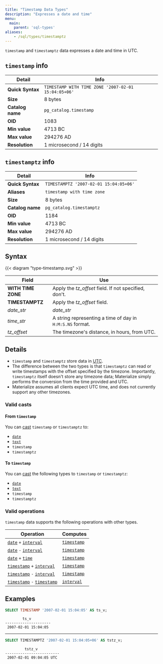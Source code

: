 ```yaml
---
title: "Timestamp Data Types"
description: "Expresses a date and time"
menu:
  main:
    parent: 'sql-types'
aliases:
    - /sql/types/timestamptz
---
```


`timestamp` and `timestamptz` data expresses a date and time in
UTC.

## `timestamp` info

Detail | Info
-------|------
**Quick Syntax** | `TIMESTAMP WITH TIME ZONE '2007-02-01 15:04:05+06'`
**Size** | 8 bytes
**Catalog name** | `pg_catalog.timestamp`
**OID** | 1083
**Min value** | 4713 BC
**Max value** | 294276 AD
**Resolution** | 1 microsecond / 14 digits

## `timestamptz` info

Detail | Info
-------|------
**Quick Syntax** | `TIMESTAMPTZ '2007-02-01 15:04:05+06'`
**Aliases** | `timestamp with time zone`
**Size** | 8 bytes
**Catalog name** | `pg_catalog.timestamptz`
**OID** | 1184
**Min value** | 4713 BC
**Max value** | 294276 AD
**Resolution** | 1 microsecond / 14 digits

## Syntax

{{< diagram "type-timestamp.svg" >}}

Field | Use
------|-----
**WITH TIME ZONE** | Apply the _tz&lowbar;offset_ field. If not specified, don't.
**TIMESTAMPTZ** | Apply the _tz&lowbar;offset_ field.
_date&lowbar;str_ | _date&lowbar;str_ | A string representing a date in `Y-M-D`, `Y M-D`, `Y M D` or `YMD` format.
_time&lowbar;str_ | A string representing a time of day in `H:M:S.NS` format.
_tz&lowbar;offset_ | The timezone's distance, in hours, from UTC.

## Details

- `timestamp` and `timestamptz` store data in
  [UTC](https://en.wikipedia.org/wiki/Coordinated_Universal_Time).
- The difference between the two types is that `timestamptz` can read or write
  timestamps with the offset specified by the timezone. Importantly,
  `timestamptz` itself doesn't store any timezone data; Materialize simply
  performs the conversion from the time provided and UTC.
- Materialize assumes all clients expect UTC time, and does not currently
  support any other timezones.

### Valid casts

#### From `timestamp`

You can [cast](../../functions/cast) `timestamp` or `timestamptz` to:

- [`date`](../date)
- [`text`](../text)
- `timestamp`
- `timestamptz`

#### To `timestamp`

You can [cast](../../functions/cast) the following types to `timestamp` or
`timestamptz`:

- [`date`](../date)
- [`text`](../text)
- `timestamp`
- `timestamptz`

### Valid operations

`timestamp` data supports the following operations with other types.

Operation | Computes
----------|------------
[`date`](../date) `+` [`interval`](../interval) | [`timestamp`](../timestamp)
[`date`](../date) `-` [`interval`](../interval) | [`timestamp`](../timestamp)
[`date`](../date) `+` [`time`](../time) | [`timestamp`](../timestamp)
[`timestamp`](../timestamp) `+` [`interval`](../interval) | [`timestamp`](../timestamp)
[`timestamp`](../timestamp) `-` [`interval`](../interval) | [`timestamp`](../timestamp)
[`timestamp`](../timestamp) `-` [`timestamp`](../timestamp) | [`interval`](../interval)

## Examples

```sql
SELECT TIMESTAMP '2007-02-01 15:04:05' AS ts_v;
```
```nofmt
        ts_v
---------------------
 2007-02-01 15:04:05
```

<hr/>

```sql
SELECT TIMESTAMPTZ '2007-02-01 15:04:05+06' AS tstz_v;
```
```nofmt
         tstz_v
-------------------------
 2007-02-01 09:04:05 UTC
```
